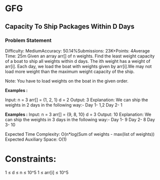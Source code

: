 # GFG

## Capacity To Ship Packages Within D Days

### Problem Statement
Difficulty: MediumAccuracy: 50.14%Submissions: 23K+Points: 4Average Time: 25m
Given an array arr[] of n weights. Find the least weight capacity of a boat to ship all weights within d days.
The ith weight has a weight of arr[i]. Each day, we load the boat with weights given by arr[i].We may not load more weight than the maximum weight capacity of the ship.

Note: You have to load weights on the boat in the given order.

 

**Examples :**

Input:
n = 3
arr[] = {1, 2, 1}
d = 2
Output:
3
Explanation:
We can ship the weights in 2 days
in the following way:-
Day 1- 1,2
Day 2- 1


**Examples :**
Input:
n = 3
arr[] = {9, 8, 10}
d = 3
Output:
10
Explanation:
We can ship the weights in 3 days
in the following way:-
Day 1- 9
Day 2- 8
Day 3- 10
 



Expected Time Complexity: O(n*log(Sum of weights - max(list of weights))
Expected Auxiliary Space: O(1)


# Constraints:
1 ≤ d ≤ n ≤ 10^5
1 ≤ arr[i] ≤ 10^5

